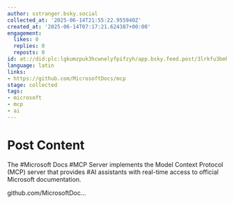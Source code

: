 ```yaml
---
author: sstranger.bsky.social
collected_at: '2025-06-14T21:55:22.955940Z'
created_at: '2025-06-14T07:17:21.624387+00:00'
engagement:
  likes: 0
  replies: 0
  reposts: 0
id: at://did:plc:lgkumzpuk3hcwnelyfpifzyh/app.bsky.feed.post/3lrkfu3bmhb27
language: latin
links:
- https://github.com/MicrosoftDocs/mcp
stage: collected
tags:
- microsoft
- mcp
- ai
---
```


# Post Content

The #Microsoft Docs #MCP Server implements the Model Context Protocol (MCP) server that provides #AI assistants with real-time access to official Microsoft documentation.

github.com/MicrosoftDoc...